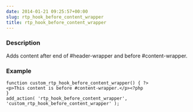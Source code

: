 ```yaml
---
date: 2014-01-21 09:25:57+00:00
slug: rtp_hook_before_content_wrapper
title: rtp_hook_before_content_wrapper
---
```


### Description


Adds content after end of #header-wrapper and before #content-wrapper.


### Example



    
    function custom_rtp_hook_before_content_wrapper() { ?>
    <p>This content is before #content-wrapper.</p><?php
    }
    add_action( 'rtp_hook_before_content_wrapper', 'custom_rtp_hook_before_content_wrapper' );
